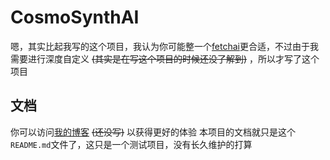 # CosmoSynthAI
嗯，其实比起我写的这个项目，我认为你可能整一个[fetchai](https://github.com/fetchai/fetchai)更合适，不过由于我需要进行深度自定义 ~~(其实是在写这个项目的时候还没了解到)~~ ，所以才写了这个项目

## 文档
你可以访问[我的博客](https://OTFiles.github.io) ~~(还没写)~~ 以获得更好的体验
本项目的文档就只是这个`README.md`文件了，这只是一个测试项目，没有长久维护的打算